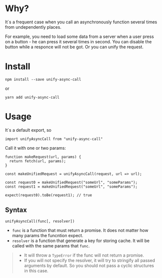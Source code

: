 # Why?

It\`s a frequent case when you call an asynchronously function several times from undependently places.

For example, you need to load some data from a server when a user press on a button - he can press it several times in second. You can disable the button while a responce will not be got. Or you can unify the request.

# Install

```
npm install --save unify-async-call
```
or
```
yarn add unify-async-call
```

# Usage

It\`s a default export, so
```
import unifyAsyncCall from "unify-async-call"
```

Call it with one or two params:
```
function makeRequest(url, params) {
  return fetch(url, params);
}

const makeUnifiedRequest = unifyAsyncCall(request, url => url);

const request0 = makeUnifiedRequest("someUrl", "someParams");
const request1 = makeUnifiedRequest("someUrl", "someParams");

expect(request0).toBe(request1); // true
```

## Syntax

```
unifyAsyncCall(func[, resolver])
```

- `func` is a function that must return a promise. It does not matter how many params the funcntion expect.
- `resolver` is a function that generate a key for storing cache. It will be called with the same params that `func`.

> - It will throw a `TypeError` if the func will not return a promise.
> - If you will not specify the resolver, it will try to stringify all passed arguments by default. So you should not pass a cyclic structures in this case.


